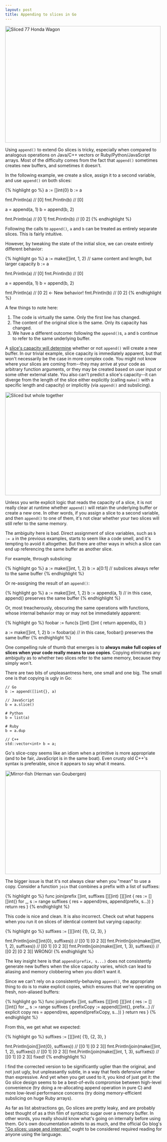 ```yaml
---
layout: post
title: Appending to slices in Go
---
```


<a href="https://www.flickr.com/photos/biketourist/135979696" title="Sliced 77 Honda Wagon by John, on Flickr"><img src="https://farm1.staticflickr.com/46/135979696_b2322d43b9.jpg" width="500" height="375" alt="Sliced 77 Honda Wagon"></a>

Using `append()` to extend Go slices is tricky, especially when compared to analogous operations on Java/C++ vectors or Ruby/Python/JavaScript arrays. Most of the difficulty comes from the fact that `append()` sometimes creates new buffers, and sometimes it doesn't.

In the following example, we create a slice, assign it to a second variable, and use `append()` on both slices:

{% highlight go %}
a := []int{0}
b := a

fmt.Println(a) // [0]
fmt.Println(b) // [0]

a = append(a, 1)
b = append(b, 2)

fmt.Println(a) // [0 1]
fmt.Println(b) // [0 2]
{% endhighlight %}

Following the calls to `append()`, `a` and `b` can be treated as entirely separate slices. This is fairly intuitive.

However, by tweaking the state of the initial slice, we can create entirely different behavior:

{% highlight go %}
a := make([]int, 1, 2) // same content and length, but larger capacity
b := a

fmt.Println(a) // [0]
fmt.Println(b) // [0]

a = append(a, 1)
b = append(b, 2)

fmt.Println(a) // [0 2] <- New behavior!
fmt.Println(b) // [0 2]
{% endhighlight %}

A few things to note here:

1. The code is virtually the same. Only the first line has changed.
2. The content of the original slice is the same. Only its capacity has changed.
2. We have a different outcome: following the `append()`s, `a` and `b` continue to refer to the same underlying buffer.

A [slice's capacity will determine](http://blog.golang.org/go-slices-usage-and-internals) whether or not `append()` will create a new buffer. In our trivial example, slice capacity is immediately apparent, but that won't necessarily be the case in more complex code. You might not know where your slices are coming from--they may arrive at your code as arbitrary function arguments, or they may be created based on user input or some other external state. You also can't predict a slice's capacity--it  can diverge from the length of the slice either explicitly (calling `make()` with a specific length and capacity) or implicitly (via `append()` and subslicing).

<a href="https://www.flickr.com/photos/matilda89/6902196810" title="Sliced but whole together by matilda89, on Flickr"><img src="https://farm8.staticflickr.com/7238/6902196810_e80e426d33.jpg" width="500" height="332" alt="Sliced but whole together"></a>

Unless you write explicit logic that reads the capacity of a slice, it is not really clear at runtime whether `append()` will retain the underlying buffer or create a new one. In other words, if you assign a slice to a second variable, and then `append()` to one of them, it's not clear whether your two slices will still refer to the same memory.

The ambiguity here is bad. Direct assignment of slice variables, such as `b := a` in the previous examples, starts to seem like a code smell, and it's tempting to avoid it altogether. But there are other ways in which a slice can end up referencing the same buffer as another slice.

For example, through subslicing:

{% highlight go %}
a := make([]int, 1, 2)
b := a[0:1] // subslices always refer to the same buffer
{% endhighlight %}

Or re-assigning the result of an `append()`:

{% highlight go %}
a := make([]int, 1, 2)
b := append(a, 1) // in this case, append() preserves the same buffer
{% endhighlight %}

Or, most treacherously, obscuring the same operations with functions, whose internal behavior may or may not be immediately apparent:

{% highlight go %}
foobar := func(s []int) []int {
	return append(s, 0)
}

a := make([]int, 1, 2)
b := foobar(a) // in this case, foobar() preserves the same buffer
{% endhighlight %}

One compelling rule of thumb that emerges is to **always make full copies of slices when your code really means to use copies**. Copying eliminates any ambiguity as to whether two slices refer to the same memory, because they simply won't.

There are two bits of unpleasantness here, one small and one big. The small one is that copying is ugly in Go:

```
// Go
b := append([]int{}, a)

// JavaScript
b = a.slice()

# Python
b = list(a)

# Ruby
b = a.dup

// C++
std::vector<int> b = a;
```

Go's slice-copy seems like an idiom when a primitive is more appropriate (and to be fair, JavaScript is in the same boat). Even crusty old C++'s syntax is preferable, since it appears to say what it means.

<a href="https://www.flickr.com/photos/derodeolifant/15766606252" title="Mirror-fish (Herman van Goubergen) by Marjan Smeijsters, on Flickr"><img src="https://farm4.staticflickr.com/3938/15766606252_f6ef350288.jpg" width="500" height="333" alt="Mirror-fish (Herman van Goubergen)"></a>

The bigger issue is that it's not always clear when you "mean" to use a copy. Consider a function `join` that combines a prefix with a list of suffixes:

{% highlight go %}
func join(prefix []int, suffixes [][]int) [][]int {
	res := [][]int{}
	for _, s := range suffixes {
		res = append(res, append(prefix, s...))
	}
	return res
}
{% endhighlight %}

This code is nice and clean. It is also incorrect. Check out what happens when you run it on slices of  identical content but varying capacity:

{% highlight go %}
suffixes := [][]int{
	{1},
	{2, 3},
}

fmt.Println(join([]int{0}, suffixes))          // [[0 1] [0 2 3]]
fmt.Println(join(make([]int, 1, 2), suffixes)) // [[0 1] [0 2 3]]
fmt.Println(join(make([]int, 1, 3), suffixes)) // [[0 2] [0 2 3]] WRONG!
{% endhighlight %}

The key insight here is that `append(prefix, s...)` does not consistently generate new buffers when the slice capacity varies, which can lead to aliasing and memory clobbering when you didn't want it.

Since we can't rely on a consistently-behaving `append()`, the appropriate thing to do is to make explicit copies, which ensures that we're operating on fresh, non-aliased buffers:

{% highlight go %}
func join(prefix []int, suffixes [][]int) [][]int {
	res := [][]int{}
	for _, s := range suffixes {
		prefixCopy := append([]int{}, prefix...) // explicit copy
		res = append(res, append(prefixCopy, s...))
	}
	return res
}
{% endhighlight %}

From this, we get what we expected:

{% highlight go %}
suffixes := [][]int{
	{1},
	{2, 3},
}

fmt.Println(join([]int{0}, suffixes))          // [[0 1] [0 2 3]]
fmt.Println(join(make([]int, 1, 2), suffixes)) // [[0 1] [0 2 3]]
fmt.Println(join(make([]int, 1, 3), suffixes)) // [[0 1] [0 2 3]] fixed!
{% endhighlight %}

I find the corrected version to be significantly uglier than the original, and not just ugly, but unpleasantly subtle, in a way that feels defensive rather than expressive. And yet when you get used to it, you kind of just get it: the Go slice design seems to be a best-of-evils compromise between high-level convenience (try doing a re-allocating append operation in pure C) and more low-level performance concerns (try doing memory-efficient subslicing on huge Ruby arrays).

As far as list abstractions go, Go slices are pretty leaky, and are probably best thought of as a thin film of syntactic sugar over a memory buffer. In other words, you really should know what's going on internally before using them. Go's own documentation admits to as much, and the official Go blog's ["Go slices: usage and internals"](http://blog.golang.org/go-slices-usage-and-internals) ought to be considered required reading for anyone using the language.